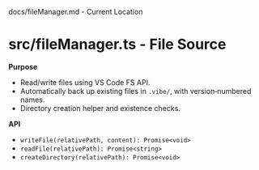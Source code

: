  docs/fileManager.md - Current Location
# src/fileManager.ts - File Source

**Purpose**  
- Read/write files using VS Code FS API.  
- Automatically back up existing files in `.vibe/`, with version‑numbered names.  
- Directory creation helper and existence checks.

**API**  
- `writeFile(relativePath, content): Promise<void>`  
- `readFile(relativePath): Promise<string>`  
- `createDirectory(relativePath): Promise<void>`  
